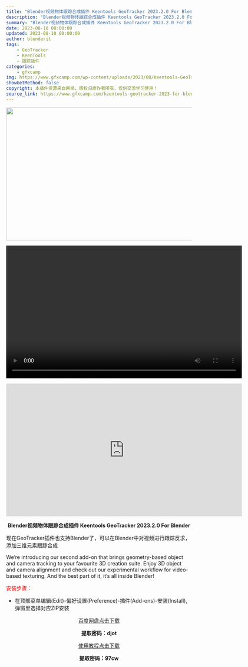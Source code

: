 ```yaml
---
title: "Blender视频物体跟踪合成插件 Keentools GeoTracker 2023.2.0 For Blender"
description: "Blender视频物体跟踪合成插件 Keentools GeoTracker 2023.2.0 For Blender 现在GeoTracker插件也支持Blender了，可以在Blender中对视频..."
summary: "Blender视频物体跟踪合成插件 Keentools GeoTracker 2023.2.0 For Blender 现在GeoTracker插件也支持Blender了，可以在Blender中对视频..."
date: 2023-08-10 00:00:00
updated: 2023-08-10 00:00:00
author: blenderit
tags: 
    - GeoTracker
    - KeenTools
    - 跟踪插件
categories:
    - gfxcamp
img: https://www.gfxcamp.com/wp-content/uploads/2023/08/Keentools-GeoTracker-2023.2.0-For-Blender.jpg
showGetMethod: false
copyright: 本插件资源来自网络，版权归原作者所有，仅供交流学习使用！
source_link: https://www.gfxcamp.com/keentools-geotracker-2023-for-blender/
---
```

<div><p><img decoding="async" class="aligncenter size-full wp-image-114304" src="https://www.gfxcamp.com/wp-content/uploads/2023/08/Keentools-GeoTracker-2023.2.0-For-Blender.jpg" data-src="https://www.gfxcamp.com/wp-content/uploads/2023/08/Keentools-GeoTracker-2023.2.0-For-Blender.jpg" alt="" width="640" height="360" data-srcset="https://www.gfxcamp.com/wp-content/uploads/2023/08/Keentools-GeoTracker-2023.2.0-For-Blender.jpg 640w, https://www.gfxcamp.com/wp-content/uploads/2023/08/Keentools-GeoTracker-2023.2.0-For-Blender-150x84.jpg 150w" data-sizes="(max-width: 640px) 100vw, 640px"><br>
</p><center><div style="width: 640px;" class="wp-video"><!--[if lt IE 9]><script>document.createElement('video');</script><![endif]-->
<video class="wp-video-shortcode" id="video-114303-1" width="640" height="360" preload="true" controls="controls"><source type="video/mp4" src="http://cloud.video.taobao.com/play/u/null/p/1/e/6/t/1/423122155028.mp4?_=1"></source><a href="http://cloud.video.taobao.com/play/u/null/p/1/e/6/t/1/423122155028.mp4">http://cloud.video.taobao.com/play/u/null/p/1/e/6/t/1/423122155028.mp4</a></video></div></center><p style="text-align: center;"><iframe loading="lazy" src="https://player.youku.com/embed/XNTk5NzYyODkxMg==" width="640" height="360" frameborder="0" allowfullscreen="allowfullscreen" data-mce-fragment="1"></iframe></p><p style="text-align: center;"><strong>Blender视频物体跟踪合成插件 Keentools GeoTracker 2023.2.0 For Blender</strong></p><p>现在GeoTracker插件也支持Blender了，可以在Blender中对视频进行跟踪反求，添加三维元素跟踪合成</p><p>We’re introducing our second add-on that brings geometry-based object and camera tracking to your favourite 3D creation suite. Enjoy 3D object and camera alignment and check out our experimental workflow for video-based texturing. And the best part of it, it’s all inside Blender!</p><p><span style="color: #ff0000;">安装步骤：</span></p><ul>
<li>在顶部菜单编辑(Edit)-偏好设置(Preference)-插件(Add-ons)-安装(Install),弹窗里选择对应ZIP安装</li>
</ul><p style="text-align: center;"><a class="maxbutton-3 maxbutton maxbutton-baidu" target="_blank" rel="noopener" href="https://pan.baidu.com/s/1QxHTtTjet51xmtBstw_mig?pwd=djot"><span class="mb-text">百度网盘点击下载</span></a></p><p style="text-align: center;"><strong>提取密码：djot</strong></p><p style="text-align: center;"><a class="maxbutton-3 maxbutton maxbutton-baidu" target="_blank" rel="noopener" href="https://pan.baidu.com/s/1doCYyzMOH7ZDYoUlzbICig?pwd=97cw"><span class="mb-text">使用教程点击下载</span></a></p><p style="text-align: center;"><strong>提取密码：97cw</strong></p></div>